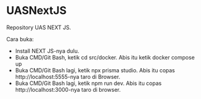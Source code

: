 ﻿# UASNextJS
Repository UAS NEXT JS.

Cara buka: <br />
- Install NEXT JS-nya dulu. <br /> 
- Buka CMD/Git Bash, ketik cd src/docker. Abis itu ketik docker compose up <br /> 
- Buka CMD/Git Bash lagi, ketik npx prisma studio. Abis itu copas http://localhost:5555-nya taro di Browser. <br /> 
- Buka CMD/Git Bash lagi, ketik npm run dev. Abis itu copas http://localhost:3000-nya taro di browser.
